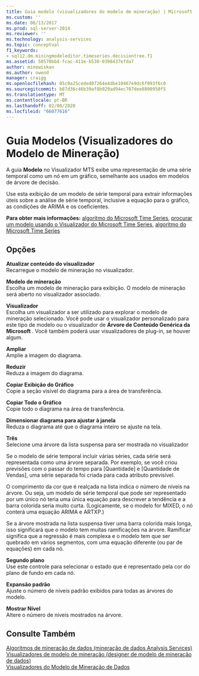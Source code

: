 ```yaml
---
title: Guia modelo (visualizadores do modelo de mineração) | Microsoft Docs
ms.custom: ''
ms.date: 06/13/2017
ms.prod: sql-server-2014
ms.reviewer: ''
ms.technology: analysis-services
ms.topic: conceptual
f1_keywords:
- sql12.dm.miningmodeleditor.timeseries.decisiontree.f1
ms.assetid: 50570bb4-fcac-411e-b530-0398437efda7
author: minewiskan
ms.author: owend
manager: craigg
ms.openlocfilehash: 05c0a25ceded07264e4dbe10467e9dc6f093f6c0
ms.sourcegitcommit: b87d36c46b39af8b929ad94ec707dee8800950f5
ms.translationtype: MT
ms.contentlocale: pt-BR
ms.lasthandoff: 02/08/2020
ms.locfileid: "66077616"
---
```

# <a name="model-tab-mining-model-viewers"></a>Guia Modelos (Visualizadores do Modelo de Mineração)
  A guia **Modelo** no Visualizador MTS exibe uma representação de uma série temporal como um nó em um gráfico, semelhante aos usados em modelos de árvore de decisão.  
  
 Use esta exibição de um modelo de série temporal para extrair informações úteis sobre a análise de série temporal, inclusive a equação para o gráfico, as condições de ARIMA e os coeficientes.  
  
 **Para obter mais informações:** [algoritmo do Microsoft Time Series](data-mining/microsoft-time-series-algorithm.md), [procurar um modelo usando o Visualizador do Microsoft Time Series](data-mining/browse-a-model-using-the-microsoft-time-series-viewer.md), [algoritmo do Microsoft Time Series](data-mining/microsoft-time-series-algorithm.md)  
  
## <a name="options"></a>Opções  
 **Atualizar conteúdo do visualizador**  
 Recarregue o modelo de mineração no visualizador.  
  
 **Modelo de mineração**  
 Escolha um modelo de mineração para exibição. O modelo de mineração será aberto no visualizador associado.  
  
 **Visualizador**  
 Escolha um visualizador a ser utilizado para explorar o modelo de mineração selecionado. Você pode usar o visualizador personalizado para este tipo de modelo ou o visualizador de **Árvore de Conteúdo Genérica da Microsoft** . Você também poderá usar visualizadores de plug-in, se houver algum.  
  
 **Ampliar**  
 Amplie a imagem do diagrama.  
  
 **Reduzir**  
 Reduza a imagem do diagrama.  
  
 **Copiar Exibição do Gráfico**  
 Copie a seção visível do diagrama para a área de transferência.  
  
 **Copiar Todo o Gráfico**  
 Copie todo o diagrama na área de transferência.  
  
 **Dimensionar diagrama para ajustar à janela**  
 Reduza o diagrama até que o diagrama inteiro se ajuste na tela.  
  
 **Três**  
 Selecione uma árvore da lista suspensa para ser mostrada no visualizador  
  
 Se o modelo de série temporal incluir várias séries, cada série será representada como uma árvore separada. Por exemplo, se você criou previsões com o passar do tempo para [Quantidade] e [Quantidade de Vendas], uma série separada foi criada para cada atributo previsível.  
  
 O comprimento da cor que é realçada na lista indica o número de níveis na árvore. Ou seja, um modelo de série temporal que pode ser representado por um único nó teria uma única equação para descrever a tendência e a barra colorida seria muito curta. (Logicamente, se o modelo for MIXED, o nó conterá uma equação ARIMA e ARTXP.)  
  
 Se a árvore mostrada na lista suspensa tiver uma barra colorida mais longa, isso significará que o modelo tem muitas ramificações na árvore. Ramificar significa que a regressão é mais complexa e o modelo tem que ser quebrado em vários segmentos, com uma equação diferente (ou par de equações) em cada nó.  
  
 **Segundo plano**  
 Use este controle para selecionar o estado que é representado pela cor do plano de fundo em cada nó.  
  
 **Expansão padrão**  
 Ajuste o número de níveis padrão exibidos para todas as árvores do modelo.  
  
 **Mostrar Nível**  
 Altere o número de níveis mostrados na árvore.  
  
## <a name="see-also"></a>Consulte Também  
 [Algoritmos de mineração de dados &#40;mineração de dados Analysis Services&#41;](data-mining/data-mining-algorithms-analysis-services-data-mining.md)   
 [Visualizadores de modelo de mineração &#40;designer de modelo de mineração de dados&#41;](mining-model-viewers-data-mining-model-designer.md)   
 [Visualizadores do Modelo de Mineração de Dados](data-mining/data-mining-model-viewers.md)  
  
  
